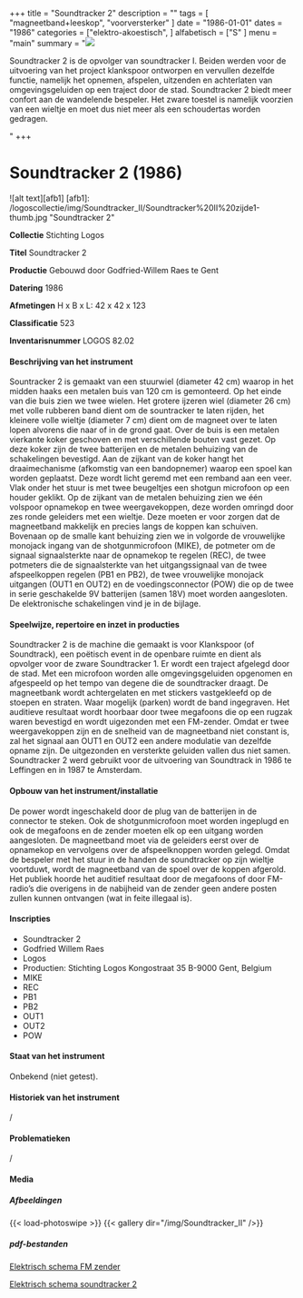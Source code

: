 ﻿+++
title = "Soundtracker 2"
description = ""
tags = [ "magneetband+leeskop", "voorversterker"
]
date = "1986-01-01"
dates = "1986"
categories = ["elektro-akoestisch",
]
alfabetisch = ["S"
]
menu = "main"
summary = "<a href='/logoscollectie/1986/soundtracker2'><img src='/logoscollectie/img/Soundtracker_II/Soundtracker%20II%20zijde1-thumb.jpg'></a><p>Soundtracker 2 is de opvolger van soundtracker I. Beiden werden voor de uitvoering van het project klankspoor ontworpen en vervullen dezelfde functie, namelijk het opnemen, afspelen, uitzenden en achterlaten van omgevingsgeluiden op een traject door de stad. Soundtracker 2 biedt meer confort aan de wandelende bespeler. Het zware toestel is namelijk voorzien van een wieltje en moet dus niet meer als een schoudertas worden gedragen.</p>"
+++


# Soundtracker 2 (1986)

![alt text][afb1]
[afb1]: /logoscollectie/img/Soundtracker_II/Soundtracker%20II%20zijde1-thumb.jpg "Soundtracker 2"

**Collectie**
Stichting Logos

**Titel**
Soundtracker 2

**Productie**
Gebouwd door Godfried-Willem Raes te Gent

**Datering**
1986

**Afmetingen**
H x B x L: 42 x 42 x 123

**Classificatie**
523

**Inventarisnummer**
LOGOS 82.02

#### Beschrijving van het instrument
Sountracker 2 is gemaakt van een stuurwiel (diameter 42 cm) waarop in het midden haaks een metalen buis van 120 cm is gemonteerd. Op het einde van die buis zien we twee wielen. Het grotere ijzeren wiel (diameter 26 cm) met volle rubberen band dient om de sountracker te laten rijden, het kleinere volle wieltje (diameter 7 cm) dient om de magneet over te laten lopen alvorens die naar of in de grond gaat. Over de buis is een metalen vierkante koker geschoven en met verschillende bouten vast gezet. Op deze koker zijn de twee batterijen en de metalen behuizing van de schakelingen bevestigd. Aan de zijkant van de koker hangt het draaimechanisme (afkomstig van een bandopnemer) waarop een spoel kan worden geplaatst. Deze wordt licht geremd met een remband aan een veer. Vlak onder het stuur is met twee beugeltjes een shotgun microfoon op een houder geklikt.
Op de zijkant van de metalen behuizing zien we één volspoor opnamekop en twee weergavekoppen, deze worden omringd door zes ronde geleiders met een wieltje. Deze moeten er voor zorgen dat de magneetband makkelijk en precies langs de koppen kan schuiven. Bovenaan op de smalle kant behuizing zien we in volgorde de vrouwelijke monojack ingang van de shotgunmicrofoon (MIKE), de potmeter om de signaal signaalsterkte naar de opnamekop te regelen (REC), de twee potmeters die de signaalsterkte van het uitgangssignaal van de twee afspeelkoppen regelen (PB1 en PB2), de twee vrouwelijke monojack uitgangen (OUT1 en OUT2) en de voedingsconnector (POW) die op de twee in serie geschakelde 9V batterijen (samen 18V) moet worden aangesloten. De elektronische schakelingen vind je in de bijlage.    

#### Speelwijze, repertoire en inzet in producties
Soundtracker 2 is de machine die gemaakt is voor Klankspoor (of Soundtrack), een poëtisch event in de openbare ruimte en dient als opvolger voor de zware Soundtracker 1. 
Er wordt een traject afgelegd door de stad. Met een microfoon worden alle omgevingsgeluiden opgenomen en afgespeeld op het tempo van degene die de soundtracker draagt. De magneetbank wordt achtergelaten en met stickers  vastgekleefd op de stoepen en straten. Waar mogelijk (parken) wordt de band ingegraven. Het auditieve resultaat wordt hoorbaar door twee megafoons die op een rugzak waren bevestigd en wordt uigezonden met een FM-zender. Omdat er twee weergavekoppen zijn en de snelheid van de magneetband niet constant is, zal het signaal aan OUT1 en OUT2 een andere modulatie van dezelfde opname zijn. De uitgezonden en versterkte geluiden vallen dus niet samen.
Soundtracker 2 werd gebruikt voor de uitvoering van Soundtrack in 1986 te Leffingen en in 1987 te Amsterdam. 

#### Opbouw van het instrument/installatie
De power wordt ingeschakeld door de plug van de batterijen in de connector te steken. Ook de shotgunmicrofoon moet worden ingeplugd en ook de megafoons en de zender moeten elk op een uitgang worden aangesloten. De magneetband moet via de geleiders eerst over de opnamekop en vervolgens over de afspeelknoppen worden gelegd. Omdat de bespeler met het stuur in de handen de soundtracker op zijn wieltje voortduwt, wordt de magneetband van de spoel over de koppen afgerold. Het publiek hoorde het auditief resultaat door de megafoons of door FM-radio’s die overigens in de nabijheid van de zender geen andere posten zullen kunnen ontvangen (wat in feite illegaal is).  

#### Inscripties
- Soundtracker 2
- Godfried Willem Raes
- Logos 
- Productien: Stichting Logos Kongostraat 35 B-9000 Gent, Belgium
- MIKE
- REC
- PB1
- PB2
- OUT1
- OUT2
- POW

#### Staat van het instrument
Onbekend (niet getest).

#### Historiek van het instrument
/

#### Problematieken
/

#### Media
##### Afbeeldingen
{{< load-photoswipe >}}
{{< gallery dir="/img/Soundtracker_II" />}}

##### pdf-bestanden
[Elektrisch schema FM zender](/logosfoundation/pdf/Soundtracker_II/Elektrisch_schema_FM_zender.pdf)

[Elektrisch schema soundtracker 2](/logosfoundation/pdf/Soundtracker_II/Elektrisch_schema_soundtracker_2.pdf)
